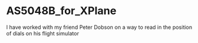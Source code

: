 # AS5048B_for_XPlane
I have worked with my friend Peter Dobson on a way to read in the position of dials on his flight simulator
